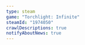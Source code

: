 ```yaml
---
type: steam
game: "Torchlight: Infinite"
steamId: "1974050"
crawlDescriptions: true
notifyAboutNews: true
---
```

